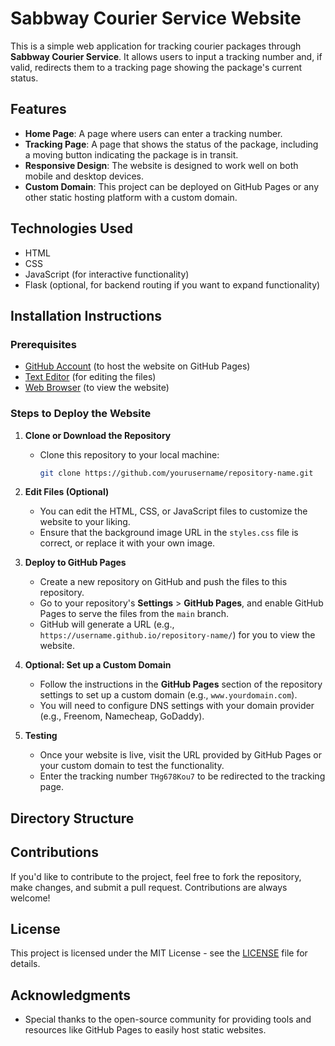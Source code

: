 # Sabbway Courier Service Website

This is a simple web application for tracking courier packages through **Sabbway Courier Service**. It allows users to input a tracking number and, if valid, redirects them to a tracking page showing the package's current status.

## Features
- **Home Page**: A page where users can enter a tracking number.
- **Tracking Page**: A page that shows the status of the package, including a moving button indicating the package is in transit.
- **Responsive Design**: The website is designed to work well on both mobile and desktop devices.
- **Custom Domain**: This project can be deployed on GitHub Pages or any other static hosting platform with a custom domain.

## Technologies Used
- HTML
- CSS
- JavaScript (for interactive functionality)
- Flask (optional, for backend routing if you want to expand functionality)

## Installation Instructions

### Prerequisites
- [GitHub Account](https://github.com/join) (to host the website on GitHub Pages)
- [Text Editor](https://code.visualstudio.com/) (for editing the files)
- [Web Browser](https://www.google.com/chrome/) (to view the website)

### Steps to Deploy the Website

1. **Clone or Download the Repository**
   - Clone this repository to your local machine:
     ```bash
     git clone https://github.com/yourusername/repository-name.git
     ```

2. **Edit Files (Optional)**
   - You can edit the HTML, CSS, or JavaScript files to customize the website to your liking.
   - Ensure that the background image URL in the `styles.css` file is correct, or replace it with your own image.
   
3. **Deploy to GitHub Pages**
   - Create a new repository on GitHub and push the files to this repository.
   - Go to your repository's **Settings** > **GitHub Pages**, and enable GitHub Pages to serve the files from the `main` branch.
   - GitHub will generate a URL (e.g., `https://username.github.io/repository-name/`) for you to view the website.

4. **Optional: Set up a Custom Domain**
   - Follow the instructions in the **GitHub Pages** section of the repository settings to set up a custom domain (e.g., `www.yourdomain.com`).
   - You will need to configure DNS settings with your domain provider (e.g., Freenom, Namecheap, GoDaddy).

5. **Testing**
   - Once your website is live, visit the URL provided by GitHub Pages or your custom domain to test the functionality.
   - Enter the tracking number `THg678Kou7` to be redirected to the tracking page.

## Directory Structure


## Contributions
If you'd like to contribute to the project, feel free to fork the repository, make changes, and submit a pull request. Contributions are always welcome!

## License
This project is licensed under the MIT License - see the [LICENSE](LICENSE) file for details.

## Acknowledgments
- Special thanks to the open-source community for providing tools and resources like GitHub Pages to easily host static websites.
